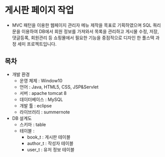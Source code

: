 # 게시판 페이지 작업

* MVC 패턴을 이용한 웹페이지 관리자 메뉴 제작을 목표로 기획하였으며
   SQL 쿼리문을 이용하여 DB에서 회원 정보를 가져와서 목록을 관리하고
   게시물 수정, 저장, 댓글등록, 회원관리 등 쇼핑몰에서 필요한 기능을 중점적으로
   디자인 한 풀스택 과정 세미 프로젝트입니다.
   
## 목차

* 개발 환경
  * 운영 체제 : Window10
  * 언어 : Java, HTML5, CSS, JSP&Servlet
  * 서버 : apache tomcat 8
  * 데이터베이스 : MySQL
  * 개발 툴 : eclipse
  * 라이브러리 : summernote
* DB 설계도
  * 스키마 : table
  * 테이블 :
      - book_t : 게시판 테이블
      - author_t : 작성자 테이블
      - user_t : 유저 정보 테이블
